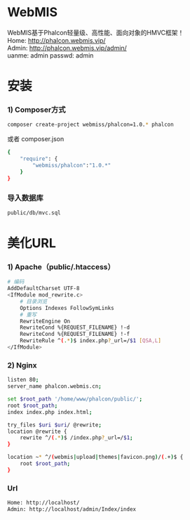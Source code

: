 # WebMIS
WebMIS基于Phalcon轻量级、高性能、面向对象的HMVC框架！<br>
Home: http://phalcon.webmis.vip/<br>
Admin: http://phalcon.webmis.vip/admin/<br>
uanme: admin  passwd: admin

# 安装
### 1) Composer方式
``` bash
composer create-project webmiss/phalcon=1.0.* phalcon
```
或者 composer.json
``` bash
{
    "require": {
        "webmiss/phalcon":"1.0.*"
    }
}
```
### 导入数据库
``` bash
public/db/mvc.sql
```

# 美化URL
### 1) Apache（public/.htaccess）
```bash
# 编码
AddDefaultCharset UTF-8
<IfModule mod_rewrite.c>
    # 目录浏览
    Options Indexes FollowSymLinks
    # 重写
    RewriteEngine On
    RewriteCond %{REQUEST_FILENAME} !-d
    RewriteCond %{REQUEST_FILENAME} !-f
    RewriteRule ^(.*)$ index.php?_url=/$1 [QSA,L]
</IfModule>
```

### 2) Nginx
```bash
listen 80;
server_name phalcon.webmis.cn;

set $root_path '/home/www/phalcon/public/';
root $root_path;
index index.php index.html;

try_files $uri $uri/ @rewrite;
location @rewrite {
    rewrite ^/(.*)$ /index.php?_url=/$1;
}

location ~* ^/(webmis|upload|themes|favicon.png)/(.+)$ {
    root $root_path;
}
```

### Url
```bash
Home: http://localhost/
Admin: http://localhost/admin/Index/index
```